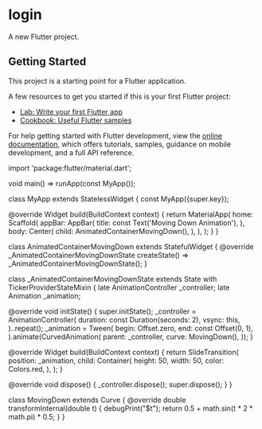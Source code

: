 # login

A new Flutter project.

## Getting Started

This project is a starting point for a Flutter application.

A few resources to get you started if this is your first Flutter project:

- [Lab: Write your first Flutter app](https://docs.flutter.dev/get-started/codelab)
- [Cookbook: Useful Flutter samples](https://docs.flutter.dev/cookbook)

For help getting started with Flutter development, view the
[online documentation](https://docs.flutter.dev/), which offers tutorials,
samples, guidance on mobile development, and a full API reference.

import 'package:flutter/material.dart';

void main() => runApp(const MyApp());

class MyApp extends StatelessWidget {
  const MyApp({super.key});

  @override
  Widget build(BuildContext context) {
    return MaterialApp(
      home: Scaffold(
        appBar: AppBar(
          title: const Text('Moving Down Animation'),
        ),
        body: Center(
          child: AnimatedContainerMovingDown(),
        ),
      ),
    );
  }
}

class AnimatedContainerMovingDown extends StatefulWidget {
  @override
  _AnimatedContainerMovingDownState createState() => _AnimatedContainerMovingDownState();
}

class _AnimatedContainerMovingDownState extends State<AnimatedContainerMovingDown> with TickerProviderStateMixin {
  late AnimationController _controller;
  late Animation<Offset> _animation;

  @override
  void initState() {
    super.initState();
    _controller = AnimationController(
      duration: const Duration(seconds: 2),
      vsync: this,
    )..repeat();
    _animation = Tween<Offset>(
      begin: Offset.zero,
      end: const Offset(0, 1),
    ).animate(CurvedAnimation(
      parent: _controller,
      curve: MovingDown(),
    ));
  }

  @override
  Widget build(BuildContext context) {
    return SlideTransition(
      position: _animation,
      child: Container(
        height: 50,
        width: 50,
        color: Colors.red,
      ),
    );
  }

  @override
  void dispose() {
    _controller.dispose();
    super.dispose();
  }
}

class MovingDown extends Curve {
  @override
  double transformInternal(double t) {
    debugPrint("$t");
    return 0.5 + math.sin(t * 2 * math.pi) * 0.5;
  }
}